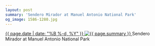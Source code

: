 ```yaml
---
layout: post
summary: 'Sendero Mirador at Manuel Antonio National Park'
og_image: 1586-1280.jpg
---
```


<p>
 <time>
  <a href="/1586">
   {{ page.date | date: "%B %-d, %Y" }}
  </a>
 </time>
 <a href="/1586">
  <img alt="{{ page.summary }}" data-taken="1/30/2022" sizes="(min-width: 700px) 50vw, calc(100vw - 2rem)" src="{{ site.assets_url }}/1586-640.jpg" srcset="{{ site.assets_url }}/1586-320.jpg 320w, {{ site.assets_url }}/1586-640.jpg 640w, {{ site.assets_url }}/1586-960.jpg 960w, {{ site.assets_url }}/1586-1280.jpg 1280w"/>
 </a>
 <span>
  Sendero Mirador at Manuel Antonio National Park
 </span>
</p>
